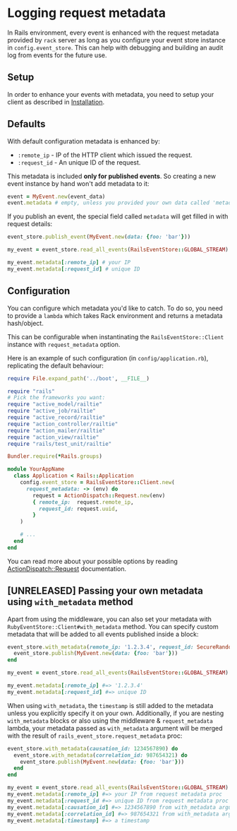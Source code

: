 # Logging request metadata

In Rails environment, every event is enhanced with the request metadata provided by `rack` server as long as you configure your event store instance in `config.event_store`. This can help with debugging and building an audit log from events for the future use.

## Setup

In order to enhance your events with metadata, you need to setup your client as described in [Installation](/docs/install).

## Defaults

With default configuration metadata is enhanced by:

* `:remote_ip` - IP of the HTTP client which issued the request.
* `:request_id` - An unique ID of the request.

This metadata is included **only for published events**. So creating a new event instance by hand won't add metadata to it:

```ruby
event = MyEvent.new(event_data)
event.metadata # empty, unless you provided your own data called 'metadata'.
```

If you publish an event, the special field called `metadata` will get filled in with request details:

```ruby
event_store.publish_event(MyEvent.new(data: {foo: 'bar'}))

my_event = event_store.read_all_events(RailsEventStore::GLOBAL_STREAM).last

my_event.metadata[:remote_ip] # your IP
my_event.metadata[:request_id] # unique ID
```

## Configuration

You can configure which metadata you'd like to catch. To do so, you need to provide a `lambda` which takes Rack environment and returns a metadata hash/object.

This can be configurable when instantinating the `RailsEventStore::Client` instance with `request_metadata` option.

Here is an example of such configuration (in `config/application.rb`), replicating the default behaviour:

```ruby
require File.expand_path('../boot', __FILE__)

require "rails"
# Pick the frameworks you want:
require "active_model/railtie"
require "active_job/railtie"
require "active_record/railtie"
require "action_controller/railtie"
require "action_mailer/railtie"
require "action_view/railtie"
require "rails/test_unit/railtie"

Bundler.require(*Rails.groups)

module YourAppName
  class Application < Rails::Application
    config.event_store = RailsEventStore::Client.new(
      request_metadata: -> (env) do
        request = ActionDispatch::Request.new(env)
        { remote_ip:  request.remote_ip,
          request_id: request.uuid,
        }
    )

    # ...
  end
end
```

You can read more about your possible options by reading [ActionDispatch::Request](http://api.rubyonrails.org/classes/ActionDispatch/Request.html) documentation.

## [UNRELEASED] Passing your own metadata using `with_metadata` method

Apart from using the middleware, you can also set your metadata with `RubyEventStore::Client#with_metadata` method. You can specify custom metadata that will be added to all events published inside a block:

```ruby
event_store.with_metadata(remote_ip: '1.2.3.4', request_id: SecureRandom.uuid) do
  event_store.publish(MyEvent.new(data: {foo: 'bar'}))
end

my_event = event_store.read_all_events(RailsEventStore::GLOBAL_STREAM).last

my_event.metadata[:remote_ip] #=> '1.2.3.4'
my_event.metadata[:request_id] #=> unique ID
```

When using `with_metadata`, the `timestamp` is still added to the metadata unless you explicitly specify it on your own. Additionally, if you are nesting `with_metadata` blocks or  also using the middleware & `request_metadata` lambda, your metadata passed as `with_metadata` argument will be merged with the result of `rails_event_store.request_metadata` proc:

```ruby
event_store.with_metadata(causation_id: 1234567890) do
  event_store.with_metadata(correlation_id: 987654321) do
    event_store.publish(MyEvent.new(data: {foo: 'bar'}))
  end
end

my_event = event_store.read_all_events(RailsEventStore::GLOBAL_STREAM).last
my_event.metadata[:remote_ip] #=> your IP from request metadata proc
my_event.metadata[:request_id #=> unique ID from request metadata proc
my_event.metadata[:causation_id] #=> 1234567890 from with_metadata argument
my_event.metadata[:correlation_id] #=> 987654321 from with_metadata argument
my_event.metadata[:timestamp] #=> a timestamp
```
